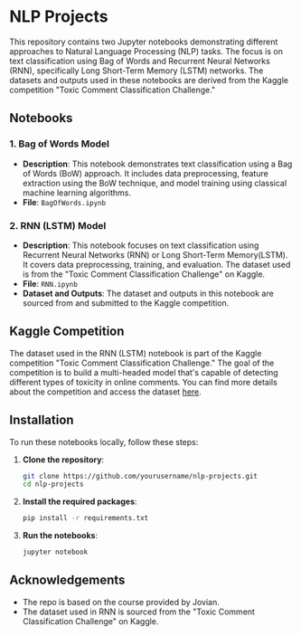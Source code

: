 
# NLP Projects

This repository contains two Jupyter notebooks demonstrating different approaches to Natural Language Processing (NLP) tasks. The focus is on text classification using Bag of Words and Recurrent Neural Networks (RNN), specifically Long Short-Term Memory (LSTM) networks. The datasets and outputs used in these notebooks are derived from the Kaggle competition "Toxic Comment Classification Challenge."

## Notebooks

### 1. Bag of Words Model
- **Description**: This notebook demonstrates text classification using a Bag of Words (BoW) approach. It includes data preprocessing, feature extraction using the BoW technique, and model training using classical machine learning algorithms.
- **File**: `BagOfWords.ipynb`

### 2. RNN (LSTM) Model
- **Description**: This notebook focuses on text classification using Recurrent Neural Networks (RNN) or Long Short-Term Memory(LSTM). It covers data preprocessing, training, and evaluation. The dataset used is from the "Toxic Comment Classification Challenge" on Kaggle.
- **File**: `RNN.ipynb`
- **Dataset and Outputs**: The dataset and outputs in this notebook are sourced from and submitted to the Kaggle competition.

## Kaggle Competition

The dataset used in the RNN (LSTM) notebook is part of the Kaggle competition "Toxic Comment Classification Challenge." The goal of the competition is to build a multi-headed model that's capable of detecting different types of toxicity in online comments. You can find more details about the competition and access the dataset [here](https://www.kaggle.com/competitions/jigsaw-toxic-comment-classification-challenge/overview).

## Installation

To run these notebooks locally, follow these steps:

1. **Clone the repository**:
   ```sh
   git clone https://github.com/yourusername/nlp-projects.git
   cd nlp-projects
   ```

2. **Install the required packages**:
   ```sh
   pip install -r requirements.txt
   ```

3. **Run the notebooks**:
   ```sh
   jupyter notebook
   ```

## Acknowledgements

- The repo is based on the course provided by Jovian.
- The dataset used in RNN is sourced from the "Toxic Comment Classification Challenge" on Kaggle.
